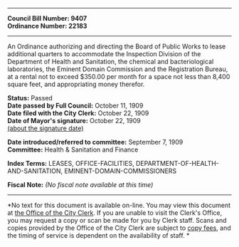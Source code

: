 * * * * *  
  
**Council Bill Number: [](#h0)[](#h2)9407**   
**Ordinance Number: 22183**  
  
* * * * *  
  
An Ordinance authorizing and directing the Board of Public Works to lease additional quarters to accommodate the Inspection Division of the Department of Health and Sanitation, the chemical and bacteriological laboratories, the Eminent Domain Commission and the Registration Bureau, at a rental not to exceed $350.00 per month for a space not less than 8,400 square feet, and appropriating money therefor.  
  
**Status:** Passed   
**Date passed by Full Council:** October 11, 1909   
**Date filed with the City Clerk:** October 22, 1909   
**Date of Mayor's signature:** October 22, 1909   
[(about the signature date)](/~public/approvaldate.htm)   
  
  
**Date introduced/referred to committee:** September 7, 1909   
**Committee:** Health & Sanitation and Finance   
  
**Index Terms:** LEASES, OFFICE-FACILITIES, DEPARTMENT-OF-HEALTH-AND-SANITATION, EMINENT-DOMAIN-COMMISSIONERS  
  
**Fiscal Note:** *(No fiscal note available at this time)*  
  
* * * * *  
  
*No text for this document is available on-line. You may view this document at [the Office of the City Clerk](http://www.seattle.gov/leg/clerk/contactUs.htm). If you are unable to visit the Clerk's Office, you may request a copy or scan be made for you by Clerk staff. Scans and copies provided by the Office of the City Clerk are subject to [copy fees](http://clerk.seattle.gov/~public/clerkfees.htm), and the timing of service is dependent on the availability of staff. *  
  
  
